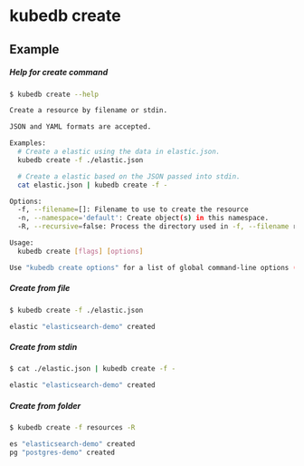 # kubedb create

## Example

##### Help for create command

```bash
$ kubedb create --help

Create a resource by filename or stdin.

JSON and YAML formats are accepted.

Examples:
  # Create a elastic using the data in elastic.json.
  kubedb create -f ./elastic.json

  # Create a elastic based on the JSON passed into stdin.
  cat elastic.json | kubedb create -f -

Options:
  -f, --filename=[]: Filename to use to create the resource
  -n, --namespace='default': Create object(s) in this namespace.
  -R, --recursive=false: Process the directory used in -f, --filename recursively.

Usage:
  kubedb create [flags] [options]

Use "kubedb create options" for a list of global command-line options (applies to all commands).
```

##### Create from file
```bash
$ kubedb create -f ./elastic.json

elastic "elasticsearch-demo" created
```

##### Create from stdin
```bash
$ cat ./elastic.json | kubedb create -f -

elastic "elasticsearch-demo" created
```

##### Create from folder
```bash
$ kubedb create -f resources -R

es "elasticsearch-demo" created
pg "postgres-demo" created
```

